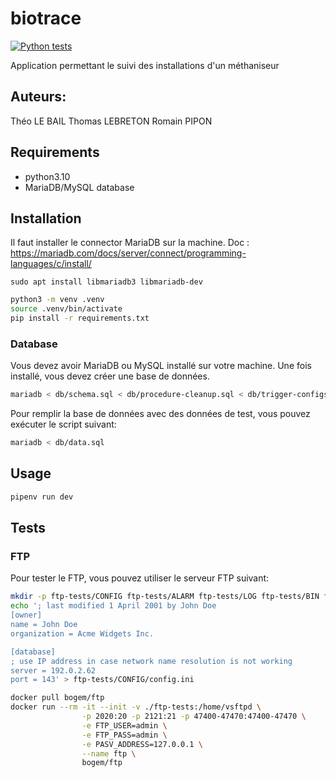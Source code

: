# biotrace
[![Python tests](https://github.com/TLBail/biotrace/actions/workflows/modbus-tests.yml/badge.svg)](https://github.com/TLBail/biotrace/actions/workflows/modbus-tests.yml)

Application permettant le suivi des installations d'un méthaniseur

## Auteurs:

Théo LE BAIL
Thomas LEBRETON
Romain PIPON

## Requirements

- python3.10
- MariaDB/MySQL database

## Installation

Il faut installer le connector MariaDB sur la machine.
Doc : https://mariadb.com/docs/server/connect/programming-languages/c/install/

`sudo apt install libmariadb3 libmariadb-dev`

```bash
python3 -m venv .venv
source .venv/bin/activate
pip install -r requirements.txt
```

### Database

Vous devez avoir MariaDB ou MySQL installé sur votre machine.
Une fois installé, vous devez créer une base de données.

```bash
mariadb < db/schema.sql < db/procedure-cleanup.sql < db/trigger-configs.sql
```

Pour remplir la base de données avec des données de test, vous pouvez exécuter le script suivant:

```bash
mariadb < db/data.sql
```

## Usage

```bash
pipenv run dev
```

## Tests

### FTP

Pour tester le FTP, vous pouvez utiliser le serveur FTP suivant:

```bash
mkdir -p ftp-tests/CONFIG ftp-tests/ALARM ftp-tests/LOG ftp-tests/BIN ftp-tests/CERT ftp-tests/DATA ftp-tests/CMD ftp-tests/DEF ftp-tests/SCRIPT
echo '; last modified 1 April 2001 by John Doe
[owner]
name = John Doe
organization = Acme Widgets Inc.

[database]
; use IP address in case network name resolution is not working
server = 192.0.2.62   
port = 143' > ftp-tests/CONFIG/config.ini
```

```bash
docker pull bogem/ftp
docker run --rm -it --init -v ./ftp-tests:/home/vsftpd \
				-p 2020:20 -p 2121:21 -p 47400-47470:47400-47470 \
				-e FTP_USER=admin \
				-e FTP_PASS=admin \
				-e PASV_ADDRESS=127.0.0.1 \
				--name ftp \ 
				bogem/ftp
```
